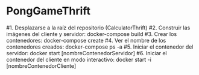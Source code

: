 # PongGameThrift

#1. Desplazarse a la raíz del repositorio (CalculatorThrift)
#2. Construir las imágenes del cliente y servidor: docker-compose build
#3. Crear los contenedores: docker-compose create
#4. Ver el nombre de los contenedores creados: docker-compose ps -a
#5. Iniciar el contenedor del servidor: docker start [nombreContenedorServidor]
#6. Iniciar el contenedor del cliente en modo interactivo: docker start -i [nombreContenedorCliente]
